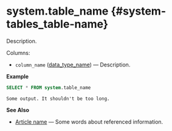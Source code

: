 # system.table_name {#system-tables_table-name}

Description.

Columns:

-   `column_name` ([data_type_name](path/to/data_type.md)) — Description.

**Example**

``` sql
SELECT * FROM system.table_name
```

``` text
Some output. It shouldn't be too long.
```

**See Also**

-   [Article name](path/to/article_name.md) — Some words about referenced information.
